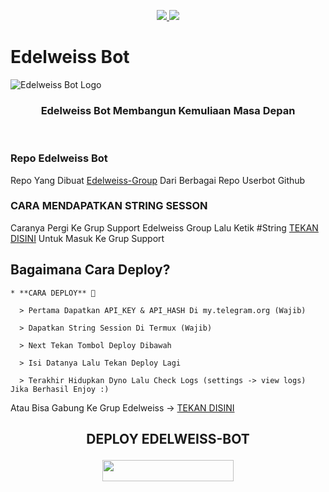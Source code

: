 ﻿<p align="center">
  <a href="https://github.com/Furuhashii/Edelweiss/fork">
    <img src="https://img.shields.io/github/forks/Furuhashii/Edelweiss?label=Fork&style=social">
    
  </a>
  <a href="https://github.com/Furuhashii/Edelweiss">
    <img src="https://img.shields.io/github/stars/Furuhashii/Edelweiss?style=social">
  </a>
</p>  

# Edelweiss Bot
![Edelweiss Bot Logo](https://telegra.ph/file/5ef752351c6f34fd616a8.jpg)

<h3 align="center">Edelweiss Bot Membangun Kemuliaan Masa Depan</h3>
<p align="center">&nbsp;</p>

### Repo Edelweiss Bot
Repo Yang Dibuat [Edelweiss-Group](https://t.me/Edelweiss) Dari Berbagai Repo Userbot Github 


### CARA MENDAPATKAN STRING SESSON

Caranya Pergi Ke Grup Support Edelweiss Group Lalu Ketik #String [TEKAN DISINI](https://t.me/Edelweiss_Group) Untuk Masuk Ke Grup Support

## Bagaimana Cara Deploy?

```
* **CARA DEPLOY** 🔧

  > Pertama Dapatkan API_KEY & API_HASH Di my.telegram.org (Wajib)

  > Dapatkan String Session Di Termux (Wajib)

  > Next Tekan Tombol Deploy Dibawah

  > Isi Datanya Lalu Tekan Deploy Lagi

  > Terakhir Hidupkan Dyno Lalu Check Logs (settings -> view logs) Jika Berhasil Enjoy :)
```
Atau Bisa Gabung Ke Grup Edelweiss -> [TEKAN DISINI](https://t.me/Edelweiss_Group)
## <p align="center">DEPLOY EDELWEISS-BOT</p>


<p align="center"><a href="https://heroku.com/deploy?template=https://github.com/Furuhashii/Edelweiss/tree/Edelweiss-extended"> <img src="https://img.shields.io/badge/Deploy%20Ke%20Heroku-magenta?style=flat&logo=heroku" width="210" height="34.45" /></a></p>

<br>
</p>


